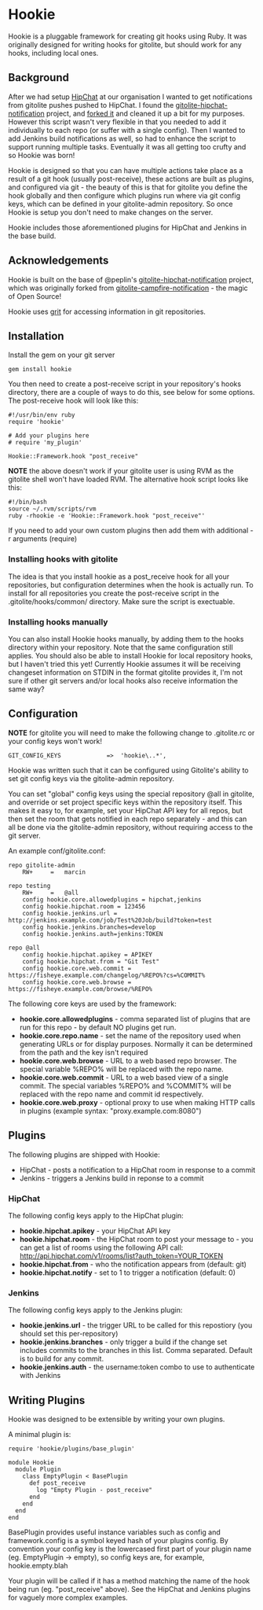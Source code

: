 # Hookie

Hookie is a pluggable framework for creating git hooks using Ruby. It was originally designed for writing hooks for gitolite, but should work for any hooks, including local ones.

## Background

After we had setup [HipChat](http://hipchat.com) at our organisation I wanted to get notifications from gitolite pushes pushed to HipChat. I found the [gitolite-hipchat-notification](https://github.com/peplin/gitolite-hipchat-notification) project, and [forked it](https://github.com/marcins/gitolite-hipchat-notification) and cleaned it up a bit for my purposes. However this script wasn't very flexible in that you needed to add it individually to each repo (or suffer with a single config). Then I wanted to add Jenkins build notifications as well, so had to enhance the script to support running multiple tasks. Eventually it was all getting too crufty and so Hookie was born!

Hookie is designed so that you can have multiple actions take place as a result of a git hook (usually post-receive), these actions are built as plugins, and configured via git - the beauty of this is that for gitolite you define the hook globally and then configure which plugins run where via git config keys, which can be defined in your gitolite-admin repository. So once Hookie is setup you don't need to make changes on the server.

Hookie includes those aforementioned plugins for HipChat and Jenkins in the base build.

## Acknowledgements

Hookie is built on the base of @peplin's [gitolite-hipchat-notification](https://github.com/peplin/gitolite-hipchat-notification) project, which was originally forked from [gitolite-campfire-notification](https://github.com/LegionSB/gitolite-campfire-notification) - the magic of Open Source!

Hookie uses [grit](https://github.com/mojombo/grit) for accessing information in git repositories.

## Installation

Install the gem on your git server

    gem install hookie

You then need to create a post-receive script in your repository's hooks directory, there are a couple of ways to do this, see below for some options. The post-receive hook will look like this:

    #!/usr/bin/env ruby
    require 'hookie'

    # Add your plugins here
    # require 'my_plugin'

    Hookie::Framework.hook "post_receive"

**NOTE** the above doesn't work if your gitolite user is using RVM as the gitolite shell won't have loaded RVM. The alternative hook script looks like this:

    #!/bin/bash
    source ~/.rvm/scripts/rvm
    ruby -rhookie -e 'Hookie::Framework.hook "post_receive"'

If you need to add your own custom plugins then add them with additional -r arguments (require)

### Installing hooks with gitolite

The idea is that you install hookie as a post_receive hook for all your repositories, but configuration determines when the hook is actually run. To install for all repositories you create the post-receive script in the .gitolite/hooks/common/ directory.  Make sure the script is exectuable.

### Installing hooks manually

You can also install Hookie hooks manually, by adding them to the hooks directory within your repository. Note that the same configuration still applies.  You should also be able to install Hookie for local repository hooks, but I haven't tried this yet!  Currently Hookie assumes it will be receiving changeset information on STDIN in the format gitolite provides it, I'm not sure if other git servers and/or local hooks also receive information the same way?

## Configuration

**NOTE** for gitolite you will need to make the following change to .gitolite.rc or your config keys won't work!

    GIT_CONFIG_KEYS             =>  'hookie\..*',

Hookie was written such that it can be configured using Gitolite's ability to set git config keys via the gitolite-admin repository.

You can set "global" config keys using the special repository @all in gitolite, and override or set project specific keys within the repository itself. This makes it easy to, for example, set your HipChat API key for all repos, but then set the room that gets notified in each repo separately - and this can all be done via the gitolite-admin repository, without requiring access to the git server.

An example conf/gitolite.conf:

    repo gitolite-admin
        RW+     =   marcin

    repo testing
        RW+     =   @all
        config hookie.core.allowedplugins = hipchat,jenkins
        config hookie.hipchat.room = 123456
        config hookie.jenkins.url = http://jenkins.example.com/job/Test%20Job/build?token=test
        config hookie.jenkins.branches=develop
        config hookie.jenkins.auth=jenkins:TOKEN

    repo @all
        config hookie.hipchat.apikey = APIKEY
        config hookie.hipchat.from = "Git Test"
        config hookie.core.web.commit = https://fisheye.example.com/changelog/%REPO%?cs=%COMMIT%
        config hookie.core.web.browse = https://fisheye.example.com/browse/%REPO%

The following core keys are used by the framework:

* **hookie.core.allowedplugins** - comma separated list of plugins that are run for this repo - by default NO plugins get run.
* **hookie.core.repo.name** - set the name of the repository used when generating URLs or for display purposes. Normally it can be determined from the path and the key isn't required
* **hookie.core.web.browse** - URL to a web based repo browser. The special variable %REPO% will be replaced with the repo name.
* **hookie.core.web.commit** - URL to a web based view of a single commit. The special variables %REPO% and %COMMIT% will be replaced with the repo name and commit id respectively.
* **hookie.core.web.proxy** - optional proxy to use when making HTTP calls in plugins (example syntax: "proxy.example.com:8080")

## Plugins

The following plugins are shipped with Hookie:

* HipChat - posts a notification to a HipChat room in response to a commit
* Jenkins - triggers a Jenkins build in reponse to a commit

### HipChat

The following config keys apply to the HipChat plugin:

* **hookie.hipchat.apikey** - your HipChat API key
* **hookie.hipchat.room** - the HipChat room to post your message to - you can get a list of rooms using the following API call:
    http://api.hipchat.com/v1/rooms/list?auth_token=YOUR_TOKEN
* **hookie.hipchat.from** - who the notification appears from (default: git)
* **hookie.hipchat.notify** - set to 1 to trigger a notification (default: 0)

### Jenkins

The following config keys apply to the Jenkins plugin:

* **hookie.jenkins.url** - the trigger URL to be called for this repostiory (you should set this per-repository)
* **hookie.jenkins.branches** - only trigger a build if the change set includes commits to the branches in this list. Comma separated. Default is to build for any commit.
* **hookie.jenkins.auth** - the username:token combo to use to authenticate with Jenkins

## Writing Plugins

Hookie was designed to be extensible by writing your own plugins.

A minimal plugin is:

    require 'hookie/plugins/base_plugin'

    module Hookie
      module Plugin
        class EmptyPlugin < BasePlugin
          def post_receive
            log "Empty Plugin - post_receive"
          end
        end
      end
    end

BasePlugin provides useful instance variables such as config and framework.config is a symbol keyed hash of your plugins config. By convention your config key is the lowercased first part of your plugin name (eg. EmptyPlugin -> empty), so config keys are, for example, hookie.empty.blah

Your plugin will be called if it has a method matching the name of the hook being run (eg. "post_receive" above).  See the HipChat and Jenkins plugins for vaguely more complex examples.
